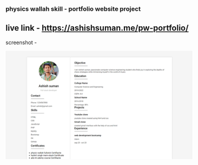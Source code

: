 ### physics wallah skill - portfolio website project

## live link - https://ashishsuman.me/pw-portfolio/

screenshot -

![project img](https://github.com/Ashish-suman-sharma/pw-portfolio/blob/main/Screenshot%202024-02-10%20143436.png)

